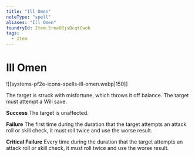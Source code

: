 ```yaml
---
title: "Ill Omen"
noteType: "spell"
aliases: "Ill Omen"
foundryId: Item.5reaO8jsQcqtCwoh
tags:
  - Item
---
```


# Ill Omen
![[systems-pf2e-icons-spells-ill-omen.webp|150]]

The target is struck with misfortune, which throws it off balance. The target must attempt a Will save.

**Success** The target is unaffected.

**Failure** The first time during the duration that the target attempts an attack roll or skill check, it must roll twice and use the worse result.

**Critical Failure** Every time during the duration that the target attempts an attack roll or skill check, it must roll twice and use the worse result.

